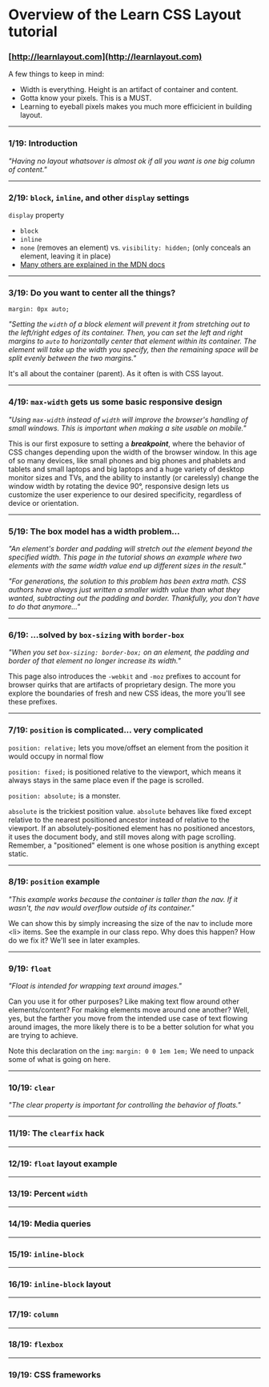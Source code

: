 # Overview of the Learn CSS Layout tutorial
### [http://learnlayout.com](http://learnlayout.com)

A few things to keep in mind:

- Width is everything. Height is an artifact of container and content.
- Gotta know your pixels. This is a MUST.
- Learning to eyeball pixels makes you much more efficicient in building layout.

---

### 1/19: Introduction

*"Having no layout whatsover is almost ok if all you want is one big column of content."*

---

### 2/19: `block`, `inline`, and other `display` settings

`display` property

- `block`
- `inline`
- `none` (removes an element) vs. `visibility: hidden;` (only conceals an element, leaving it in place)
- [Many others are explained in the MDN docs](https://developer.mozilla.org/en-US/docs/Web/CSS/display)

---

### 3/19: Do you want to center all the things?

`margin: 0px auto;`

*"Setting the `width` of a block element will prevent it from stretching out to the left/right edges of its container. Then, you can set the left and right margins to `auto` to horizontally center that element within its container. The element will take up the width you specify, then the remaining space will be split evenly between the two margins."*

It's all about the container (parent). As it often is with CSS layout.

---

### 4/19: `max-width` gets us some basic responsive design

*"Using `max-width` instead of `width` will improve the browser's handling of small windows. This is important when making a site usable on mobile."*

This is our first exposure to setting a ***breakpoint***, where the behavior of CSS changes depending upon the width of the browser window. In this age of so many devices, like small phones and big phones and phablets and tablets and small laptops and big laptops and a huge variety of desktop monitor sizes and TVs, and the ability to instantly (or carelessly) change the window width by rotating the device 90&deg;, responsive design lets us customize the user experience to our desired specificity, regardless of device or orientation.

---

### 5/19: The box model has a width problem...

*"An element's border and padding will stretch out the element beyond the specified width. This page in the tutorial shows an example where two elements with the same width value end up different sizes in the result."*

*"For generations, the solution to this problem has been extra math. CSS authors have always just written a smaller width value than what they wanted, subtracting out the padding and border. Thankfully, you don't have to do that anymore..."*

---

### 6/19: ...solved by `box-sizing` with `border-box`

*"When you set `box-sizing: border-box;` on an element, the padding and border of that element no longer increase its width."*

This page also introduces the `-webkit` and `-moz` prefixes to account for browser quirks that are artifacts of proprietary design. The more you explore the boundaries of fresh and new CSS ideas, the more you'll see these prefixes.

---

### 7/19:  `position` is complicated... very complicated

 `position: relative;` lets you move/offset an element from the position it would occupy in normal flow

 `position: fixed;` is positioned relative to the viewport, which means it always stays in the same place even if the page is scrolled.

 `position: absolute;` is a monster.

 `absolute` is the trickiest position value. `absolute` behaves like fixed except relative to the nearest positioned ancestor instead of relative to the viewport. If an absolutely-positioned element has no positioned ancestors, it uses the document body, and still moves along with page scrolling. Remember, a "positioned" element is one whose position is anything except static.

---

### 8/19: `position` example

*"This example works because the container is taller than the nav. If it wasn't, the nav would overflow outside of its container."*

We can show this by simply increasing the size of the nav to include more \<li> items. See the example in our class repo. Why does this happen? How do we fix it? We'll see in later examples.

---

### 9/19: `float`

*"Float is intended for wrapping text around images."*

Can you use it for other purposes? Like making text flow around other elements/content? For making elements move around one another? Well, yes, but the farther you move from the intended use case of text flowing around images, the more likely there is to be a better solution for what you are trying to achieve.

Note this declaration on the `img`: `margin: 0 0 1em 1em;` We need to unpack some of what is going on here.

---

### 10/19: `clear`

*"The clear property is important for controlling the behavior of floats."*

---

### 11/19: The `clearfix` hack

---

### 12/19: `float` layout example

---

### 13/19: Percent `width`

---

### 14/19: Media queries

---

### 15/19: `inline-block`

---

### 16/19: `inline-block` layout

---

### 17/19: `column`

---

### 18/19: `flexbox`

---

### 19/19: CSS frameworks
